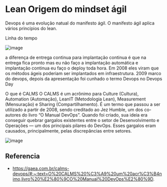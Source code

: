 # Lean Origem do mindset ágil

Devops é uma evolução natual do manifesto ágil. O manifesto ágil aplica vários princípios do lean. 

Linha do tempo

![image](https://user-images.githubusercontent.com/52088444/233226744-6515121e-ff49-478d-bb67-a752090e0d55.png)

a diferença de entrega continua para implantação continua é que na entrega fica pronto mas eu não faço a implantação automática e implantação continua eu faço o deploy toda hora.
Em 2008 eles viram que os métodos ágeis poderiam ser implantados em infraestrutura.
2009 marco do devops, depois da apresentação foi cunhado o termo Devops no Devops Day

O que é CALMS
O CALMS é um acrônimo para Culture (Cultura), Automation (Automação), LeanIT (Metodologia Lean), Measurement (Mensuração) e Sharing (Compartilhamento). É um termo que passou a ser utilizado a partir de 2008, sendo creditado ao Jez Humble, um dos co-autores do livro “O Manual DevOps”. Quando foi criado, sua ideia era conseguir quebrar gargalos existentes entre o setor de Desenvolvimento e Operações — um dos principais pilares do DevOps. Esses gargalos eram causados, principalmente, pelas discrepâncias entre setores.

![image](https://user-images.githubusercontent.com/52088444/233227579-6e1bb5ee-e0ac-41cd-a3e8-6b63939e17e9.png)


## Referencia

- https://gaea.com.br/calms-devops/#:~:text=O%20CALMS%20%C3%A9%20um%20acr%C3%B4nimo,livro%20%E2%80%9CO%20Manual%20DevOps%E2%80%9D.
